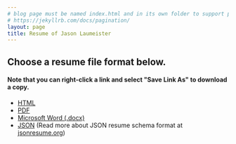 ```yaml
---
# blog page must be named index.html and in its own folder to support pagination
# https://jekyllrb.com/docs/pagination/
layout: page
title: Resume of Jason Laumeister
---
```

## Choose a resume file format below.
#### Note that you can right-click a link and select "Save Link As" to download a copy.

* [HTML][resume-html]
* [PDF][resume-pdf]
* [Microsoft Word (.docx)][resume-word]
* [JSON][resume-json] (Read more about JSON resume schema format at [jsonresume.org][json-schema])


[resume-html]: resume-jason-laumeister.html
[resume-pdf]: resume-jason-laumeister.pdf
[resume-word]: resume-jason-laumeister.docx
[resume-json]: resume-jason-laumeister.json
[json-schema]: https://jsonresume.org/schema/
